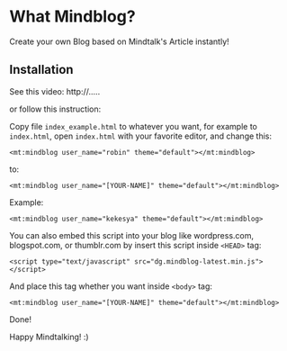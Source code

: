 
What Mindblog?
==============

Create your own Blog based on Mindtalk's Article instantly!

Installation
-------------

See this video: http://.....

or follow this instruction:

Copy file `index_example.html` to whatever you want, for example to `index.html`,
open `index.html` with your favorite editor, and change this:

    <mt:mindblog user_name="robin" theme="default"></mt:mindblog>

to:

	<mt:mindblog user_name="[YOUR-NAME]" theme="default"></mt:mindblog>

Example:

	<mt:mindblog user_name="kekesya" theme="default"></mt:mindblog>

You can also embed this script into your blog like wordpress.com, blogspot.com, or thumblr.com
by insert this script inside `<HEAD>` tag:
	
	<script type="text/javascript" src="dg.mindblog-latest.min.js"></script>

And place this tag whether you want inside `<body>` tag:
	
	<mt:mindblog user_name="[YOUR-NAME]" theme="default"></mt:mindblog>
	
Done!

Happy Mindtalking! :)
